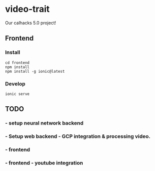 # video-trait
Our calhacks 5.0 project!

## Frontend

### Install

```
cd frontend
npm install
npm install -g ionic@latest
```

### Develop

```
ionic serve
```

## TODO

### - setup neural network backend

### - Setup web backend - GCP integration & processing video.

### - frontend

### - frontend - youtube integration
